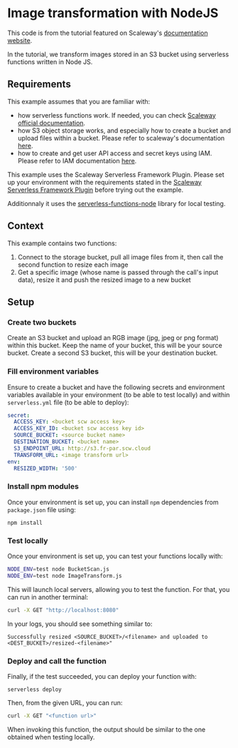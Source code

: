 # Image transformation with NodeJS

This code is from the tutorial featured on Scaleway's [documentation website](https://www.scaleway.com/en/docs/tutorials/transform-images-using-faas-and-nodejs/).

In the tutorial, we transform images stored in an S3 bucket using serverless functions written in Node JS.

## Requirements

This example assumes that you are familiar with:

* how serverless functions work. If needed, you can check [Scaleway official documentation](https://www.scaleway.com/en/docs/serverless/functions/quickstart/).
* how S3 object storage works, and especially how to create a bucket and upload files within a bucket. Please refer to scaleway's documentation [here](https://www.scaleway.com/en/docs/storage/object/quickstart/).
* how to create and get user API access and secret keys using IAM. Please refer to IAM documentation [here](https://www.scaleway.com/en/docs/identity-and-access-management/iam/concepts/).

This example uses the Scaleway Serverless Framework Plugin. Please set up your environment with the requirements stated in the [Scaleway Serverless Framework Plugin](https://github.com/scaleway/serverless-scaleway-functions) before trying out the example.

Additionnaly it uses the [serverless-functions-node](https://github.com/scaleway/serverless-functions-node) library for local testing.

## Context

This example contains two functions:

  1. Connect to the storage bucket, pull all image files from it, then call the second function to resize each image
  2. Get a specific image (whose name is passed through the call's input data), resize it and push the resized image to a new bucket

## Setup

### Create two buckets

Create an S3 bucket and upload an RGB image (jpg, jpeg or png format) within this bucket. Keep the name of your bucket, this will be your source bucket. Create a second S3 bucket, this will be your destination bucket.

### Fill environment variables

Ensure to create a bucket and have the following secrets and environment variables available in your environment (to be able to test locally) and within `serverless.yml` file (to be able to deploy):

```yml
secret:
  ACCESS_KEY: <bucket scw access key>
  ACCESS_KEY_ID: <bucket scw access key id>
  SOURCE_BUCKET: <source bucket name>
  DESTINATION_BUCKET: <bucket name>
  S3_ENDPOINT_URL: http://s3.fr-par.scw.cloud
  TRANSFORM_URL: <image transform url>
env:
  RESIZED_WIDTH: '500'
```

### Install npm modules

Once your environment is set up, you can install `npm` dependencies from `package.json` file using:

```shell
npm install
```

### Test locally

Once your environment is set up, you can test your functions locally with:

```sh
NODE_ENV=test node BucketScan.js
NODE_ENV=test node ImageTransform.js
```

This will launch local servers, allowing you to test the function. For that, you can run in another terminal:

```sh
curl -X GET "http://localhost:8080"
```

In your logs, you should see something similar to:

```text
Successfully resized <SOURCE_BUCKET>/<filename> and uploaded to <DEST_BUCKET>/resized-<filename>"
```

### Deploy and call the function

Finally, if the test succeeded, you can deploy your function with:

```console
serverless deploy
```

Then, from the given URL, you can run:

```sh
curl -X GET "<function url>"
```

When invoking this function, the output should be similar to the one obtained when testing locally.
